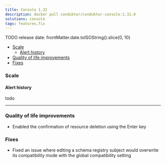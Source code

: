 ```yaml
---
title: Console 1.32
description: docker pull conduktor/conduktor-console:1.32.0
solutions: console
tags: features,fix
---
```


TODO release date: frontMatter.date.toISOString().slice(0, 10)

- [Scale](#scale)
  - [Alert history](#alert-history)
- [Quality of life improvements](#quality-of-life-improvements)
- [Fixes](#fixes)

### Scale

#### Alert history

todo

***

### Quality of life improvements

- Enabled the confirmation of resource deletion using the Enter key

### Fixes

- Fixed an issue where editing a schema registry subject would overwrite its compatibility mode with the global compatibility setting
